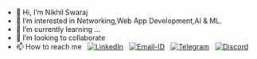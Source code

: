 - 👋 Hi, I’m Nikhil Swaraj
- 👀 I’m interested in Networking,Web App Development,AI & ML.
- 🌱 I’m currently learning ...
- 💞️ I’m looking to collaborate
- 📫 How to reach me &nbsp; [![LinkedIn](https://img.shields.io/badge/LinkedIn-0077B5?style=for-the-badge&logo=linkedin&logoColor=white&style=flat)](https://linkedin.com/in/NikhilSwarajOfficial) &nbsp; [![Email-ID](https://img.shields.io/badge/Gmail-D14836?style=for-the-badge&logo=gmail&logoColor=white&style=flat)](mailto:nikhilswaraj.official+fromGitHub@gmail.com) &nbsp; [![Telegram](https://img.shields.io/badge/Telegram-2CA5E0?style=for-the-badge&logo=telegram&logoColor=white&style=flat)](https://t.me/KristosiZinvor) &nbsp; [![Discord](https://img.shields.io/badge/Discord-7289DA?style=for-the-badge&logo=discord&logoColor=white&style=flat)](https://discordapp.com/users/NikhilSwarajOfficial#3761)  



<!---
NikhilSwarajOfficial/NikhilSwarajOfficial is a ✨ special ✨ repository because its `README.md` (this file) appears on your GitHub profile.
You can click the Preview link to take a look at your changes.
--->
